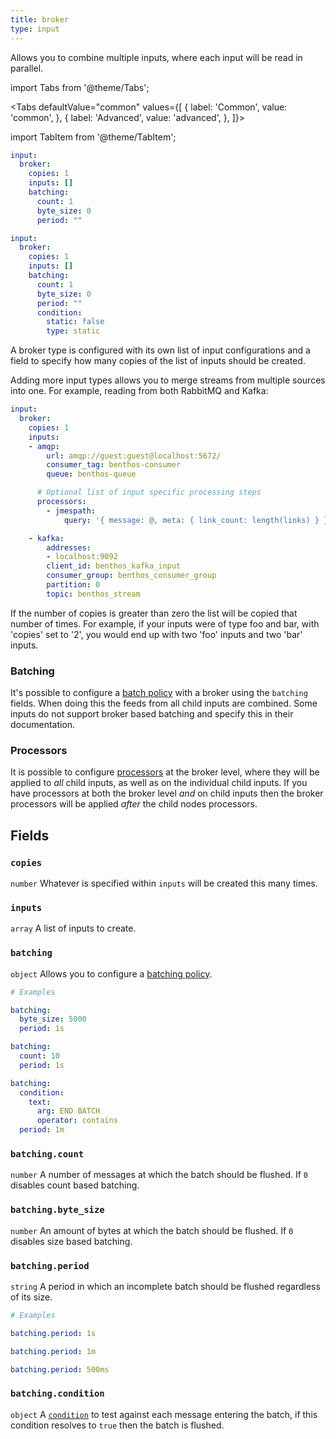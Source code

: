 ```yaml
---
title: broker
type: input
---
```


Allows you to combine multiple inputs, where each input will be read in
parallel.


import Tabs from '@theme/Tabs';

<Tabs defaultValue="common" values={[
  { label: 'Common', value: 'common', },
  { label: 'Advanced', value: 'advanced', },
]}>

import TabItem from '@theme/TabItem';

<TabItem value="common">

```yaml
input:
  broker:
    copies: 1
    inputs: []
    batching:
      count: 1
      byte_size: 0
      period: ""
```

</TabItem>
<TabItem value="advanced">

```yaml
input:
  broker:
    copies: 1
    inputs: []
    batching:
      count: 1
      byte_size: 0
      period: ""
      condition:
        static: false
        type: static
```

</TabItem>
</Tabs>

A broker type is configured with its own list of input configurations and a
field to specify how many copies of the list of inputs should be created.

Adding more input types allows you to merge streams from multiple sources into
one. For example, reading from both RabbitMQ and Kafka:

``` yaml
input:
  broker:
    copies: 1
    inputs:
    - amqp:
        url: amqp://guest:guest@localhost:5672/
        consumer_tag: benthos-consumer
        queue: benthos-queue

      # Optional list of input specific processing steps
      processors:
        - jmespath:
            query: '{ message: @, meta: { link_count: length(links) } }'

    - kafka:
        addresses:
        - localhost:9092
        client_id: benthos_kafka_input
        consumer_group: benthos_consumer_group
        partition: 0
        topic: benthos_stream
```

If the number of copies is greater than zero the list will be copied that number
of times. For example, if your inputs were of type foo and bar, with 'copies'
set to '2', you would end up with two 'foo' inputs and two 'bar' inputs.

### Batching

It's possible to configure a [batch policy](/docs/configuration/batching#batch-policy)
with a broker using the `batching` fields. When doing this the feeds
from all child inputs are combined. Some inputs do not support broker based
batching and specify this in their documentation.

### Processors

It is possible to configure [processors](/docs/components/processors/about) at
the broker level, where they will be applied to _all_ child inputs, as well as
on the individual child inputs. If you have processors at both the broker level
_and_ on child inputs then the broker processors will be applied _after_ the
child nodes processors.

## Fields

### `copies`

`number` Whatever is specified within `inputs` will be created this many times.

### `inputs`

`array` A list of inputs to create.

### `batching`

`object` Allows you to configure a [batching policy](/docs/configuration/batching).

```yaml
# Examples

batching:
  byte_size: 5000
  period: 1s

batching:
  count: 10
  period: 1s

batching:
  condition:
    text:
      arg: END BATCH
      operator: contains
  period: 1m
```

### `batching.count`

`number` A number of messages at which the batch should be flushed. If `0` disables count based batching.

### `batching.byte_size`

`number` An amount of bytes at which the batch should be flushed. If `0` disables size based batching.

### `batching.period`

`string` A period in which an incomplete batch should be flushed regardless of its size.

```yaml
# Examples

batching.period: 1s

batching.period: 1m

batching.period: 500ms
```

### `batching.condition`

`object` A [`condition`](/docs/components/conditions/about) to test against each message entering the batch, if this condition resolves to `true` then the batch is flushed.


